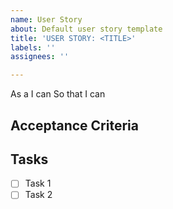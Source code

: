```yaml
---
name: User Story
about: Default user story template
title: 'USER STORY: <TITLE>'
labels: ''
assignees: ''

---
```


As a
I can
So that I can

## Acceptance Criteria

## Tasks
- [ ] Task 1
- [ ] Task 2